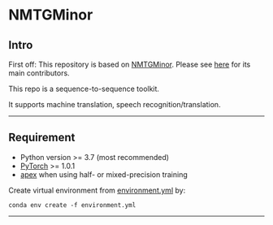 # NMTGMinor

## Intro
First off: This repository is based on [NMTGMinor](https://github.com/quanpn90/NMTGMinor). 
Please see [here](https://github.com/quanpn90/NMTGMinor) for its main contributors.

This repo is a sequence-to-sequence toolkit.

It supports machine translation, speech recognition/translation.

----------------------------
## Requirement 
* Python version >= 3.7 (most recommended)
* [PyTorch](https://pytorch.org/) >= 1.0.1
* [apex](https://github.com/nvidia/apex) when using half- or mixed-precision training

Create virtual environment from [environment.yml](./environment.yml) by:

```
conda env create -f environment.yml
```

----------------------------

